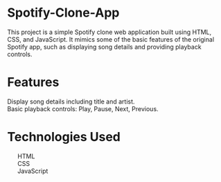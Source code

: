 # Spotify-Clone-App
This project is a simple Spotify clone web application built using HTML, CSS, and JavaScript. It mimics some of the basic features of the original Spotify app, such as displaying song details and providing playback controls.

# Features
Display song details including title and artist.
<br>
Basic playback controls: Play, Pause, Next, Previous.

# Technologies Used
<ul>
HTML
<br>
CSS
<br>
JavaScript
</ul>





